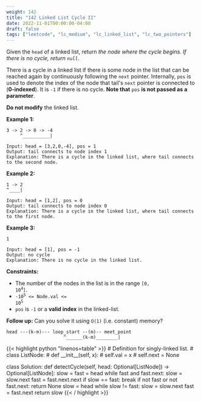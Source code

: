 ```yaml
---
weight: 142
title: "142 Linked List Cycle II"
date: 2022-11-01T00:00:00-04:00
draft: false
tags: ["leetcode", "lc_medium", "lc_linked_list", "lc_two_pointers"]
---
```


Given the `head` of a linked list, return _the node where the cycle begins. If there is no cycle, return `null`_.

There is a cycle in a linked list if there is some node in the list that can be reached again by continuously following the `next` pointer. Internally, `pos` is used to denote the index of the node that tail's `next` pointer is connected to (**0-indexed**). It is `-1` if there is no cycle. **Note that** `pos` **is not passed as a parameter**.

**Do not modify** the linked list.

**Example 1:**
```
3 -> 2 -> 0 -> -4
     ^__________|

Input: head = [3,2,0,-4], pos = 1
Output: tail connects to node index 1
Explanation: There is a cycle in the linked list, where tail connects to the second node.
```
**Example 2:**
```
1 -> 2
^____|

Input: head = [1,2], pos = 0
Output: tail connects to node index 0
Explanation: There is a cycle in the linked list, where tail connects to the first node.
```
**Example 3:**
```
1

Input: head = [1], pos = -1
Output: no cycle
Explanation: There is no cycle in the linked list.
```

**Constraints:**
- The number of the nodes in the list is in the range <code>[0, 10<sup>4</sup>]</code>.
- <code>-10<sup>5</sup> <= Node.val <= 10<sup>5</sup></code>
- `pos` is `-1` or a **valid index** in the linked-list.

**Follow up:** Can you solve it using `O(1)` (i.e. constant) memory?

```
head ---(k-m)--- loop_start --(m)-- meet_point
                     ^______(k-m)________|
```

<div class="tabs"></div>
<div class="tab-content">
<div id="python" class="lang">
{{< highlight python "linenos=table" >}}
# Definition for singly-linked list.
# class ListNode:
#     def __init__(self, x):
#         self.val = x
#         self.next = None

class Solution:
    def detectCycle(self, head: Optional[ListNode]) -> Optional[ListNode]:
        slow = fast = head
        while fast and fast.next:
            slow = slow.next
            fast = fast.next.next
            if slow == fast:
                break
        if not fast or not fast.next:
            return None
        slow = head
        while slow != fast:
            slow = slow.next
            fast = fast.next
        return slow
{{< / highlight >}}
</div>
</div>
